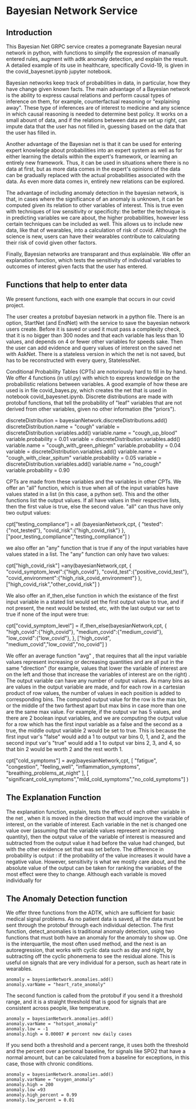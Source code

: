 # Bayesian Network Service

## Introduction

This Bayesian Net GRPC service creates a pomegranate Bayesian neural network in python, with functions to simplify the expression of manually entered rules, augment with adtk anomaly detection, and explain the result. A detailed example of its use in healthcare, specifically Covid-19, is given in the covid_bayesnet.ipynb jupyter notebook.  

Bayesian networks keep track of probabilities in data, in particular, how they have change given known facts.  The main advantage of a Bayesian network is the ability to express causal relations and perform causal types of inference on them, for example, counterfactual reasoning or "explaining away".  These type of inferences are of interest to medicine and any science in which causal reasoning is needed to determine best policy.  It works on a small abount of data, and if the relations between data are set up right, can impute data that the user has not filled in, guessing based on the data that the user has filled in.

Another advantage of the Bayesian net is that it can be used for entering expert knowledge about probabilities into an expert system as well as for either learning the details within the expert's framework, or learning an entirely new framework.  Thus, it can be used in situations where there is no data at first, but as more data comes in the expert's opinions of the data can be gradually replaced with the actual probabilities associated with the data.  As even more data comes in, entirely new relations can be explored.

The advantage of including anomaly detection in the bayesian network, is that, in cases where the significance of an anomaly is unknown, it can be computed given its relation to other variables of interest.  This is true even with techniques of low sensitivity or specificity:  the better the technique is in predicting variables we care about,  the higher probabilities, however less certain techniques can be included as well.  This allows us to include new data, like that of wearables, into a calculation of risk of covid.  Although  the science is new, users can have their wearables contribute to calculating their risk of covid given other factors.

Finally, Bayesian networks are transparant and thus explainable.  We offer an explanation function, which tests the sensitivity of individual variables to outcomes of interest given facts that the user has entered.  



## Functions that help to enter data

We present functions, each with one example that occurs in our covid project.

The user creates a protobuf bayesian network in a python file.  There is an option, StartNet (and EndNet) with the service to save the bayesian network users create.  Before it is saved  or used it must pass a complexity check, that it is no bigger than 300 nodes and that each variable has less than 10 values, and depends on 4 or fewer other variables for speeds sake. Then the user can add evidence and query values of interest on the saved net with AskNet.  There is a stateless version in which the net is not saved, but has to be reconstructed with every query, StatelessNet.  

Conditional Probability Tables (CPTs) are notoriously hard to fill in by hand.  We offer 4 functions (in util.py)  with which to express knowledge on the probabilistic relations between variables. A good example of how these are used is in file covid_bayes.py, which creates the net that is used in notebook covid_bayesnet.ipynb.  Discrete distributions are made with protobuf functions, that tell the probability of "leaf" variables that are not derived from other variables, given no other information (the "priors").  

discreteDistribution = bayesianNetwork.discreteDistributions.add()
	discreteDistribution.name = "cough"
	variable = discreteDistribution.variables.add()
	variable.name = "cough_up_blood"
	variable.probability = 0.01
	variable = discreteDistribution.variables.add()
	variable.name = "cough_with_green_phlegm"
	variable.probability = 0.04
	variable = discreteDistribution.variables.add()
	variable.name = "cough_with_clear_spitum"
	variable.probability = 0.05
	variable = discreteDistribution.variables.add()
	variable.name = "no_cough"
	variable.probability = 0.90



CPTs are made from these variables and the variables in other CPTs.  We offer an "all" function, which is true when all of the input variables have values stated in a list (in this case, a python set).  This and the other functions list the output values.  If all have values in their respective lists, then the first value is true, else the second value.  "all" can thus have only two output values:  

cpt["testing_compliance"] = all (bayesianNetwork,cpt,
        {
        "tested":{"not_tested"},
        "covid_risk":{"high_covid_risk"}
        },
        ["poor_testing_compliance","testing_compliance"]
        )



we also offer an  "any" function that is true if any of the input variables have values stated in a list.  The "any" function can only have two values:  

cpt["high_covid_risk"] =any(bayesianNetwork,cpt,
		{
		"covid_symptom_level":{"high_covid"},
		"covid_test":{"positive_covid_test"},
		"covid_environment":{"high_risk_covid_environment"}
		},
		["high_covid_risk","other_covid_risk"]
		)


We also offer an if_then_else function in which the existance of the first input variable in a stated list would set the first output value to true, and if not present, the next would be tested, etc, with the last output var set to true if none of the input were true:

cpt["covid_symptom_level"] = if_then_else(bayesianNetwork,cpt,
		{
		"high_covid":{"high_covid"},
		"medium_covid":{"medium_covid"},
		"low_covid":{"low_covid"},
		},
		["high_covid", "medium_covid","low_covid","no_covid"]
		) 


We offer an average function "avg" , that requires that all the input variable values represent increasing or decreasing quantities and  are all put in the same "direction"  (for example, values that lower the variable of interest are on the left and those that increase the variables of interest are on the right) .  The output variable can have any number of output values.  As many bins as are values in the output variable are made, and for each row in a cartesian product of row values, the number of values in each position is added to corresponding bins.  The computed output value for the row is the max bin, or the middle of the two farthest apart but max bins in case more than one are the same max value.  For example, if the output var has 5 values, and there are 2 boolean input variables, and we are computing the output value for a row which has the first input variable as a false and the second as a true, the middle output variable 2  would be set to true.  This is because the first input var's "false" would add a 1 to output var bins 0, 1, and 2, and the second input var's "true" would add a 1 to output var bins 2, 3, and 4, so that bin 2 would be worth 2 and the rest worth 1.  

cpt["cold_symptoms"] = avg(bayesianNetwork,cpt,
	[
	"fatigue",
	"congestion",
	"feeling_well",
	"inflammation_symptoms",
	"breathing_problems_at_night"
	],
	[ "significant_cold_symptoms","mild_cold_symptoms","no_cold_symptoms"]
	)
	
	
	
## The Explanation Function

The explanation function, explain, tests the effect of each other variable in the net , when it is moved in the direction that would improve the variable of interest, on the variable of interest.  Each variable in the net is changed one value over (assuming that the variable values represent an increasing quantity), then the output value of the variable of interest is measured and subtracted from the output value it had before the value had changed, but with the other evidence set that was set before.  The difference in probability is output :  if the probability of the value increases it would have a negative value.  However, sensitivity is what we mostly care about, and the absolute value of the output can be taken for ranking the variables of the most effect were they to change.  Although each variable is moved individually for 


## The Anomaly Detection function

We offer three functions from the ADTK, which are sufficient for basic medical signal problems.  As no patient data is saved, all the data must be sent through the protobuf through each individual detection. The first function, detect_anomalies is traditional anomaly detection, using two functions that must both have an anomaly for the anomaly to show up.    One is the interquartile, the most often used method, and the next is an autoregression, that works with cyclic data such as day and night, by subtracting off the cyclic phonemena to see the residual alone.  This is useful on signals that are very individual for a person, such as heart rate in wearables.  


	anomaly = bayesianNetwork.anomalies.add()
	anomaly.varName = "heart_rate_anomaly"
	

The second function is called from the protobuf if you send it a threshold range, and it is a straight threshold that is good for signals that are consistent across people, like temperature.  


	anomaly = bayesianNetwork.anomalies.add()
	anomaly.varName = "hotspot_anomaly"
	anomaly.low = -1
	anomaly.high = 0.00007 # percent new daily cases

If you send both a threshold and a percent range, it uses both the threshold and the percent over a personal baseline, for signals like SPO2 that have a normal amount, but can be calculated from a baseline for exceptions, in this case, those with chronic conditions.  


	anomaly = bayesianNetwork.anomalies.add()
	anomaly.varName = "oxygen_anomaly"
	anomaly.high = 200
	anomaly.low =93
	anomaly.high_percent = 0.99
	anomaly.low_percent = 0.01
	
